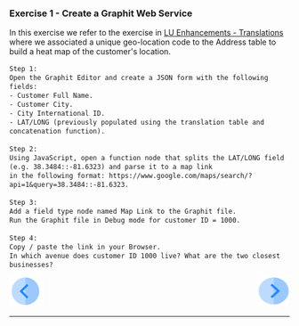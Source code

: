 
### Exercise 1 - Create a Graphit Web Service 

In this exercise we refer to the exercise in [LU Enhancements - Translations](/academy/Training_Level_1/05_LU_Enhancements/04_LU_Enhancements_lookup-translations_flow.md) where we associated a unique geo-location code to the Address table to build a heat map of the customer's location.
 
    Step 1: 
    Open the Graphit Editor and create a JSON form with the following fields:
    - Customer Full Name.
    - Customer City.
    - City International ID.
    - LAT/LONG (previously populated using the translation table and concatenation function).

    Step 2:
    Using JavaScript, open a function node that splits the LAT/LONG field (e.g. 38.3484::-81.6323) and parse it to a map link
    in the following format: https://www.google.com/maps/search/?api=1&query=38.3484::-81.6323.

    Step 3:
    Add a field type node named Map Link to the Graphit file.
    Run the Graphit file in Debug mode for customer ID = 1000.

    Step 4:
    Copy / paste the link in your Browser.
    In which avenue does customer ID 1000 live? What are the two closest businesses? 
    
    


 [![Previous](/articles/images/Previous.png)](/academy/Training_Level_1/06_web_services/10_how_to_use_graphit.md)[<img align="right" width="60" height="54" src="/articles/images/Next.png">](/academy/Training_Level_1/06_web_services/12_graphit_solutions.md)

------
